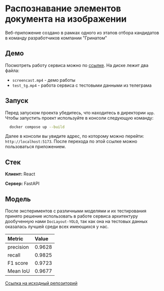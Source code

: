 # Распознавание элементов документа на изображении

Веб-приложение создано в рамках одного из этапов отбора кандидатов в команду разработчиков компании "Гринатом"

## Демо

Посмотреть работу сервиса можно по [ссылке](https://disk.yandex.ru/d/QvPgGPbrrs3wbg). На диске лежит два файла:

- `screencast.mp4` - демо работы
- `test_tg.mp4` - работа сервиса с тестовыми данными из телеграма

## Запуск

Перед запуском проекта убедитесь, что находитесь в директории `app`. Чтобы запустить проект используйте в консоли следующую команду:

```bash
  docker compose up --build
```

Далее в консоли вы увидите адрес, по которому можно перейти: `http://localhost:5173`. После перехода по этой ссылке можно пользоваться приложением.

## Стек

**Клиент:** React

**Сервер:** FastAPI

## Модель

После экспериментов с различными моделями и их тестирования принято решение использовать в работе сервиса архитектуру дообученную нами `DocLayout-YOLO`, так как она на тестовых данных оказалась лучшей среди всех имеющихся у нас.

| Metric    | Value  |
| :-------- | :----- |
| precision | 0.9628 |
| recall    | 0.9825 |
| F1 score  | 0.9723 |
| Mean IoU  | 0.9677 |

[Ссылка на исходный репозиторий](https://github.com/opendatalab/DocLayout-YOLO)